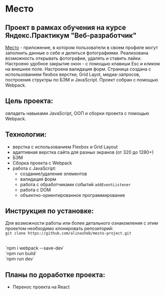 # Место
## Проект в рамках обучения на курсе Яндекс.Практикум "Веб-разработчик"


[Место](https://alinasheb.github.io/mesto-project/) - приложение, в котором пользователи в своем профиле могут заполнить данные о себе и делиться фотографиями. Реализована возможность открывать фотографии, удалять и ставить лайки. Настроено удобное закрытие окон - с помощью клавиши Esc и кликом на внешнее поле.  Настроена валидация форм.
Страница создана с использованием flexbox верстки, Grid Layot, медиа-запросов, построения структры по БЭМ и JavaScript. Проект собран с помощью Webpack.

## Цель проекта:
овладеть навыками JavaScript, ООП и сборки проекта с помощью Webpack.

## Технологии:
* верстка с использованием Flexbox и Grid Layout
* адаптивная верстка сайта для разных экранов (от 320 до 1280+)
* БЭМ
* Сборка проекта с Webpack
* работа с JavaScript:
    - создание/удаление элементов
    - валидация форм
    - работа с обработчиками событий `addEventListener`
    - работа с DOM
    - объектно-ориентированное программирование


## Инструкция по установке:
Для возможности работы или более детального ознакомления с этим проектом необходимо клонировать репозиторий:
<br>
`git clone https://github.com/alinasheb/mesto-project.git`

<br>
`npm i webpack --save-dev`
<br>
`npm run build`
<br>
`npm run dev`

## Планы по доработке проекта:
- Перенос проекта на React


